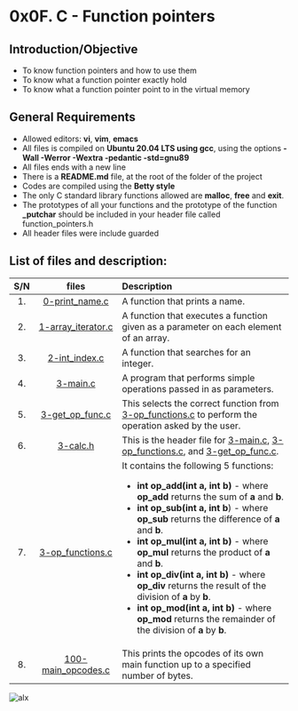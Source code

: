 # 0x0F. C - Function pointers
## Introduction/Objective
* To know function pointers and how to use them
* To know what a function pointer exactly hold
* To know what a function pointer point to in the virtual memory

## General Requirements
* Allowed editors: **vi**, **vim**, **emacs**
* All files is compiled on **Ubuntu 20.04 LTS using gcc**, using the options **-Wall -Werror -Wextra -pedantic -std=gnu89**
* All files ends with a new line
* There is a **README.md** file, at the root of the folder of the project
* Codes are compiled using the **Betty style**
* The only C standard library functions allowed are **malloc**, **free** and **exit**.
* The prototypes of all your functions and the prototype of the function **_putchar** should be included in your header file called function_pointers.h
* All header files were include guarded

## List of files and description:
| S/N   |       files          |        Description  |
|:-----:|:--------------------:|:-------------------|
|  1.   | [0-print_name.c](https://github.com/Dikachis/alx-low_level_programming/blob/master/0x0F-function_pointers/0-print_name.c) | A function that prints a name.  |
|  2.   |[1-array_iterator.c](https://github.com/Dikachis/alx-low_level_programming/blob/master/0x0F-function_pointers/1-array_iterator.c) | A function that executes a function given as a parameter on each element of an array.  |
|  3.   |[2-int_index.c](https://github.com/Dikachis/alx-low_level_programming/blob/master/0x0F-function_pointers/2-int_index.c) |A function that searches for an integer.|
|  4.   |[3-main.c](https://github.com/Dikachis/alx-low_level_programming/blob/master/0x0F-function_pointers/3-main.c) | A program that performs simple operations passed in as parameters.|
|  5.   |[3-get_op_func.c](https://github.com/Dikachis/alx-low_level_programming/blob/master/0x0F-function_pointers/3-get_op_func.c) | This selects the correct function from [3-op_functions.c](https://github.com/Dikachis/alx-low_level_programming/blob/master/0x0F-function_pointers/3-op_functions.c) to perform the operation asked by the user.|
|  6.   |[3-calc.h](https://github.com/Dikachis/alx-low_level_programming/blob/master/0x0F-function_pointers/3-calc.h) | This is the header file for [3-main.c](https://github.com/Dikachis/alx-low_level_programming/blob/master/0x0F-function_pointers/3-main.c), [3-op_functions.c](https://github.com/Dikachis/alx-low_level_programming/blob/master/0x0F-function_pointers/3-op_functions.c), and [3-get_op_func.c](https://github.com/Dikachis/alx-low_level_programming/blob/master/0x0F-function_pointers/3-get_op_func.c).|
|  7.   |[3-op_functions.c](https://github.com/Dikachis/alx-low_level_programming/blob/master/0x0F-function_pointers/3-op_functions.c) | It contains the following 5 functions: <ul><li>**int op_add(int a, int b)** - where **op_add** returns the sum of **a** and **b**.</li><li>**int op_sub(int a, int b**) - where **op_sub** returns the difference of **a** and **b**.</li><li>**int op_mul(int a, int b)** - where **op_mul** returns the product of **a** and **b**.</li><li>**int op_div(int a, int b)** - where **op_div** returns the result of the division of **a** by **b**.</li><li>**int op_mod(int a, int b)** - where **op_mod** returns the remainder of the division of **a** by **b**.</li></ul>|
|  8.   |[100-main_opcodes.c](https://github.com/Dikachis/alx-low_level_programming/blob/master/0x0F-function_pointers/100-main_opcodes.c) | This prints the opcodes of its own main function up to a specified number of bytes.|

![alx](https://alx-intranet.hbtn.io/)
